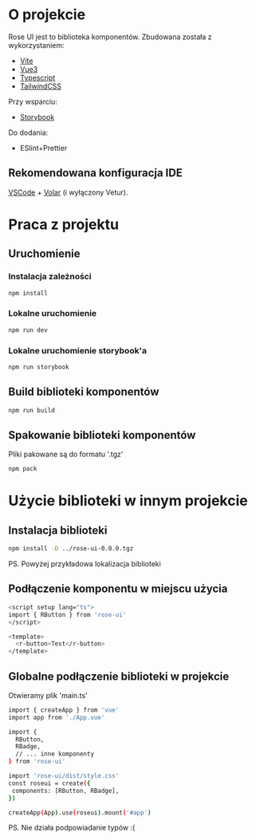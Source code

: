 # O projekcie

Rose UI jest to biblioteka komponentów. Zbudowana została z wykorzystaniem:

- [Vite](https://vitejs.dev/)
- [Vue3](https://v3.vuejs.org/)
- [Typescript](https://www.typescriptlang.org/)
- [TailwindCSS](https://tailwindcss.com/)

Przy wsparciu:

- [Storybook](https://storybook.js.org/)

Do dodania:

- ESlint+Prettier

## Rekomendowana konfiguracja IDE

[VSCode](https://code.visualstudio.com/) + [Volar](https://marketplace.visualstudio.com/items?itemName=johnsoncodehk.volar) (i wyłączony Vetur).

# Praca z projektu

## Uruchomienie

### Instalacja zależności

```sh
npm install
```

### Lokalne uruchomienie

```sh
npm run dev
```

### Lokalne uruchomienie storybook'a

```sh
npm run storybook
```

## Build biblioteki komponentów

```sh
npm run build
```

## Spakowanie biblioteki komponentów

Pliki pakowane są do formatu '.tgz'

```sh
npm pack
```

# Użycie biblioteki w innym projekcie

## Instalacja biblioteki

```sh
npm install -D ../rose-ui-0.0.0.tgz
```

PS. Powyżej przykładowa lokalizacja biblioteki

## Podłączenie komponentu w miejscu użycia

```sh
<script setup lang="ts">
import { RButton } from 'rose-ui'
</script>

<template>
  <r-button>Test</r-button>
</template>
```

## Globalne podłączenie biblioteki w projekcie

Otwieramy plik 'main.ts'

```sh
import { createApp } from 'vue'
import app from './App.vue'

import {
  RButton,
  RBadge,
  // ... inne komponenty
} from 'rose-ui'

import 'rose-ui/dist/style.css'
const roseui = create({
 components: [RButton, RBadge],
})

createApp(App).use(roseui).mount('#app')

```

PS. Nie działa podpowiadanie typów :(
